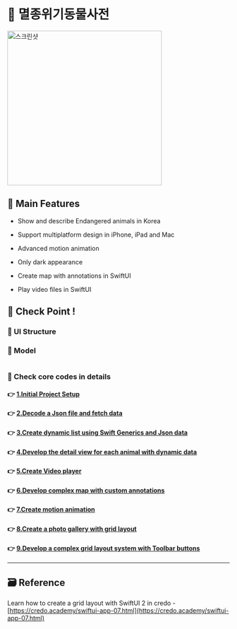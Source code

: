 # 🦊 멸종위기동물사전

<img height="350" alt="스크린샷" src="https://s3.us-west-2.amazonaws.com/secure.notion-static.com/8e83b4af-b155-4409-bd3a-387f918b7e4b/endangerAnimalKR.gif?X-Amz-Algorithm=AWS4-HMAC-SHA256&X-Amz-Content-Sha256=UNSIGNED-PAYLOAD&X-Amz-Credential=AKIAT73L2G45EIPT3X45%2F20220225%2Fus-west-2%2Fs3%2Faws4_request&X-Amz-Date=20220225T052402Z&X-Amz-Expires=86400&X-Amz-Signature=4adf530d670bb7cc7d600c4d8a00c6b6c3cf5f530cf711dcf98344581add2292&X-Amz-SignedHeaders=host&response-content-disposition=filename%20%3D%22endangerAnimalKR.gif%22&x-id=GetObject">

## 📌 Main Features

- Show and describe Endangered animals in Korea

- Support multiplatform design in iPhone, iPad and Mac

- Advanced motion animation

- Only dark appearance

- Create map with annotations in SwiftUI

- Play video files in SwiftUI

<!-- ## 👉 Pod library -->

<!-- ### 🔷  -->

<!-- >  -->

<!-- #### 설치

`pod init`

```ruby

```

`pod install`
 -->

<!-- ## 📌 Project Setup -->

## 🔑 Check Point !

### 🔷 UI Structure

<!-- ! ppt UI structure -->

### 🔷 Model

```swift

```

### 🔷 Check core codes in details

#### 👉 [1.Initial Project Setup]()

#### 👉 [2.Decode a Json file and fetch data]()

#### 👉 [3.Create dynamic list using Swift Generics and Json data]()

#### 👉 [4.Develop the detail view for each animal with dynamic data]()

#### 👉 [5.Create Video player]()

#### 👉 [6.Develop complex map with custom annotations]()

#### 👉 [7.Create motion animation]()

#### 👉 [8.Create a photo gallery with grid layout]()

#### 👉 [9.Develop a complex grid layout system with Toolbar buttons]()

<!-- #### 👉 -->

<!-- > Describing check point in details in Jacob's DevLog - https://jacobko.info/firebaseios/ios-firebase-03/ -->

<!-- ## ❌ Error Check Point

### 🔶 -->

<!-- xcode Mark template -->

<!--
// MARK: IBOutlet
// MARK: LifeCycle
// MARK: Actions
// MARK: Methods
// MARK: Extensions
-->

<!-- <img height="350" alt="스크린샷" src=""> -->

<!-- README 한 줄에 여러 screenshoot 놓기 예제 -->
<!-- <p>
    <img alt="Clear Spaces demo" src="../assets/demo-clear-spaces.gif" height=400px>
    <img alt="QR code scanner demo" src="../assets/demo-qr-code.gif" height=400px>
    <img alt="Example preview demo" src="../assets/demo-example.gif" height=400px>
</p> -->

---

<!-- 🔶 🔷 📌 🔑 👉 -->

## 🗃 Reference

Learn how to create a grid layout with SwiftUI 2 in credo - [https://credo.academy/swiftui-app-07.html](https://credo.academy/swiftui-app-07.html)
